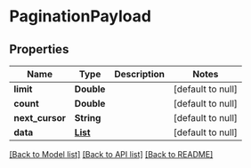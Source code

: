 # PaginationPayload
## Properties

| Name | Type | Description | Notes |
|------------ | ------------- | ------------- | -------------|
| **limit** | **Double** |  | [default to null] |
| **count** | **Double** |  | [default to null] |
| **next\_cursor** | **String** |  | [default to null] |
| **data** | [**List**](AnyType.md) |  | [default to null] |

[[Back to Model list]](../README.md#documentation-for-models) [[Back to API list]](../README.md#documentation-for-api-endpoints) [[Back to README]](../README.md)


